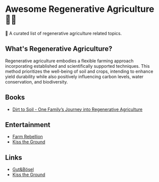 # Awesome Regenerative Agriculture 🧑‍🌾

🌾 A curated list of regenerative agriculture related topics.

## What's Regenerative Agriculture?

Regenerative agriculture embodies a flexible farming approach incorporating
established and scientifically supported techniques. This method prioritizes the
well-being of soil and crops, intending to enhance yield
durability while also positively influencing carbon levels, water conservation,
and biodiversity.

## Books

- [Dirt to Soil - One Family’s Journey into Regenerative Agriculture](https://www.goodreads.com/book/show/40125546-dirt-to-soil?from_search=true&from_srp=true&qid=AyU9XjTdBe&rank=1)

## Entertainment

- [Farm Rebellion](https://www.imdb.com/title/tt27671935/)
- [Kiss the Ground](https://kissthegroundmovie.com/)

## Links

- [Gut&Bösel](https://www.gutundboesel.org/en/)
- [Kiss the Ground](https://kisstheground.com/) 
